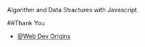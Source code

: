 Algorithm and Data Stractures with Javascript.


##Thank You

- [@Web Dev Origins](https://www.youtube.com/@webdevorigins4595) 
